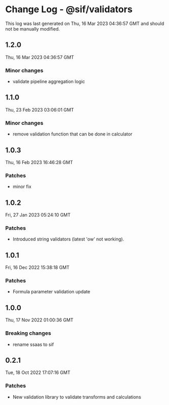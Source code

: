# Change Log - @sif/validators

This log was last generated on Thu, 16 Mar 2023 04:36:57 GMT and should not be manually modified.

## 1.2.0
Thu, 16 Mar 2023 04:36:57 GMT

### Minor changes

- validate pipeline aggregation logic

## 1.1.0
Thu, 23 Feb 2023 03:06:01 GMT

### Minor changes

- remove validation function that can be done in calculator

## 1.0.3
Thu, 16 Feb 2023 16:46:28 GMT

### Patches

- minor fix

## 1.0.2
Fri, 27 Jan 2023 05:24:10 GMT

### Patches

- Introduced string validators (latest 'ow' not working).

## 1.0.1
Fri, 16 Dec 2022 15:38:18 GMT

### Patches

- Formula parameter validation update

## 1.0.0
Thu, 17 Nov 2022 01:00:36 GMT

### Breaking changes

- rename ssaas to sif

## 0.2.1
Tue, 18 Oct 2022 17:07:16 GMT

### Patches

- New validation library to validate transforms and calculations

